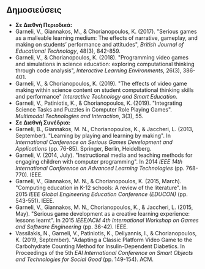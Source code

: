 ## Δημοσιεύσεις
* **Σε Διεθνή Περιοδικά:**
* Garneli, V., Giannakos, M., & Chorianopoulos, K. (2017). "Serious games as a
malleable learning medium: The effects of narrative, gameplay, and making on
students’ performance and attitudes", _British Journal of Educational
Technology_, 48(3), 842-859.
* Garneli, V., & Chorianopoulos, K. (2018). "Programming video games and
simulations in science education: exploring computational thinking through code
analysis",  _Interactive Learning Environments_, 26(3), 386-401.
* Garneli, V., & Chorianopoulos, K. (2019). "The effects of video game making
within science content on student computational thinking skills and performance"
_Interactive Technology and Smart Education_.
* Garneli, V., Patiniotis, K., & Chorianopoulos, K. (2019). "Integrating Science
Tasks and Puzzles in Computer Role Playing Games". _Multimodal Technologies and
Interaction_, 3(3), 55.
* **Σε Διεθνή Συνέδρια:**
* Garneli, B., Giannakos, M. N., Chorianopoulos, K., & Jaccheri, L. (2013,
September). "Learning by playing and learning by making". In _International
Conference on Serious Games Development and Applications_ (pp. 76-85).
Springer, Berlin, Heidelberg.
* Garneli, V. (2014, July). "Instructional media and teaching methods for engaging  children with computer programming". In 2014 _IEEE 14th International
 Conference on Advanced Learning Technologies_ (pp. 768-770). IEEE.
* Garneli, V., Giannakos, M. N., & Chorianopoulos, K. (2015, March). "Computing
education in K-12 schools: A review of the literature". In 2015 _IEEE Global
 Engineering Education Conference (EDUCON)_ (pp. 543-551). IEEE.  
 * Garneli, V., Giannakos, M. N., Chorianopoulos, K., & Jaccheri, L. (2015, May). "Serious game development as a creative learning experience: lessons learnt". In 2015 _IEEE/ACM 4th International Workshop on Games and Software Engineering_ (pp. 36-42). IEEE.
 * Vassilakis, N., Garneli, V., Patiniotis, K., Deliyannis, I., & Chorianopoulos, K. (2019, September). "Adapting a Classic Platform Video Game to the Carbohydrate Counting Method for Insulin-Dependent Diabetics. In Proceedings of the 5th _EAI International Conference on Smart Objects and Technologies for Social Good_ (pp. 149-154). ACM.
